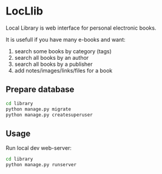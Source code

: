 # LocLlib

Local Library is web interface for personal electronic books.

It is usefull if you have many e-books and want:

1. search some books by category (tags)
1. search all books by an author
1. search all books by a publisher
1. add notes/images/links/files for a book

## Prepare database

```sh
cd library
python manage.py migrate
python manage.py createsuperuser
```

## Usage

Run local dev web-server:

```sh
cd library
python manage.py runserver
```